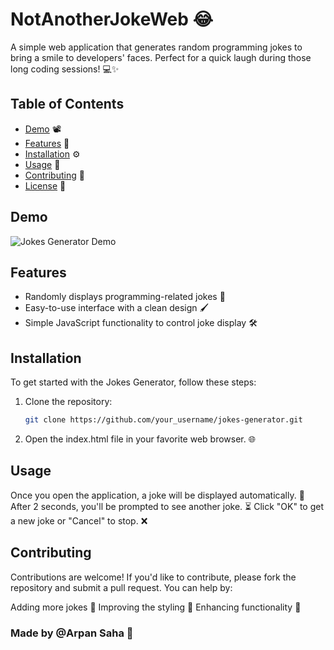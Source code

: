 # NotAnotherJokeWeb 😂

A simple web application that generates random programming jokes to bring a smile to developers' faces. Perfect for a quick laugh during those long coding sessions! 💻✨

## Table of Contents

- [Demo](#demo) 📽️
- [Features](#features) 🌟
- [Installation](#installation) ⚙️
- [Usage](#usage) 📖
- [Contributing](#contributing) 🤝
- [License](#license) 📜

## Demo

![Jokes Generator Demo](link) 

## Features

- Randomly displays programming-related jokes 🤖
- Easy-to-use interface with a clean design 🖌️
- Simple JavaScript functionality to control joke display 🛠️

## Installation

To get started with the Jokes Generator, follow these steps:

1. Clone the repository:
   ```bash
   git clone https://github.com/your_username/jokes-generator.git
2. Open the index.html file in your favorite web browser. 🌐

## Usage

Once you open the application, a joke will be displayed automatically. 🎉
After 2 seconds, you'll be prompted to see another joke. ⏳
Click "OK" to get a new joke or "Cancel" to stop. ❌

## Contributing

Contributions are welcome! If you'd like to contribute, please fork the repository and submit a pull request. You can help by:

Adding more jokes 🤣
Improving the styling 🎨
Enhancing functionality 🚀

### Made by @Arpan Saha 👋
